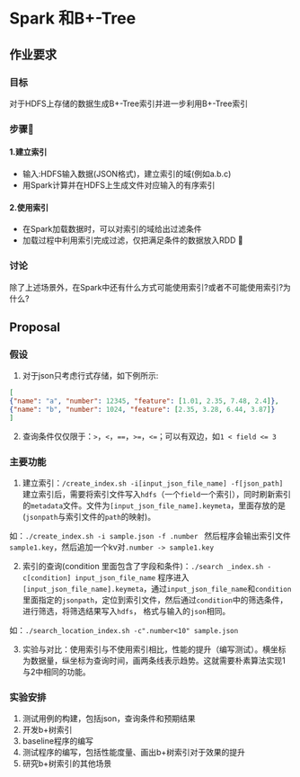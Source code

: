 # Spark 和B+-Tree

## 作业要求

### 目标

对于HDFS上存储的数据生成B+-Tree索引并进一步利用B+-Tree索引

### 步骤􏰀

#### 1.建立索引
+ 输入:HDFS输入数据(JSON格式)，建立索引的域(例如a.b.c) 
+ 用Spark计算并在HDFS上生成文件对应输入的有序索引

#### 2.使用索引
+ 在Spark加载数据时，可以对索引的域给出过滤条件
+ 加载过程中利用索引完成过滤，仅把满足条件的数据放入RDD
􏰀
### 讨论

除了上述场景外，在Spark中还有什么方式可能使用索引?或者不可能使用索引?为什么?

## Proposal

### 假设

1.  对于json只考虑行式存储，如下例所示:

```json
[
{"name": "a", "number": 12345, "feature": [1.01, 2.35, 7.48, 2.4]},
{"name": "b", "number": 1024, "feature": [2.35, 3.28, 6.44, 3.87]}
]
```
2.  查询条件仅仅限于：`>`，`<`，`==`，`>=`，`<=`；可以有双边，如`1 < field <= 3`

### 主要功能

1. 建立索引：`/create_index.sh -i[input_json_file_name] -f[json_path]`
建立索引后，需要将索引文件写入`hdfs`（一个`field`一个索引），同时刷新索引的`metadata`文件。文件为`[input_json_file_name].keymeta`，里面存放的是(`jsonpath`与索引文件的`path`的映射)。

如：`./create_index.sh -i sample.json -f .number `
然后程序会输出索引文件`sample1.key`，然后追加一个kv对`.number -> sample1.key`

2. 索引的查询(condition 里面包含了字段和条件)：`./search _index.sh -c[condition] input_json_file_name`
程序进入`[input_json_file_name].keymeta`，通过`input_json_file_name`和`condition`里面指定的`jsonpath`，定位到索引文件，然后通过`condition`中的筛选条件，进行筛选，将筛选结果写入`hdfs`，
格式与输入的`json`相同。

如：`./search_location_index.sh -c".number<10" sample.json`

3. 实验与对比：使用索引与不使用索引相比，性能的提升（编写测试）。横坐标为数据量，纵坐标为查询时间，画两条线表示趋势。这就需要朴素算法实现1与2中相同的功能。

### 实验安排
1. 测试用例的构建，包括json，查询条件和预期结果
2. 开发b+树索引
3.  baseline程序的编写
4. 测试程序的编写，包括性能度量、画出b+树索引对于效果的提升
5. 研究b+树索引的其他场景
